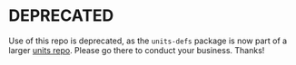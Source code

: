 # DEPRECATED

Use of this repo is deprecated, as the `units-defs` package is now part
of a larger [units repo](https://github.com/goldfirere/units). Please go
there to conduct your business. Thanks!

